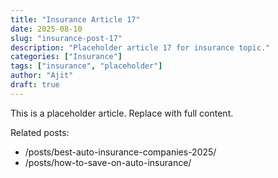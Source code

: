 ```yaml
---
title: "Insurance Article 17"
date: 2025-08-10
slug: "insurance-post-17"
description: "Placeholder article 17 for insurance topic."
categories: ["Insurance"]
tags: ["insurance", "placeholder"]
author: "Ajit"
draft: true
---
```


This is a placeholder article. Replace with full content.

Related posts:

- /posts/best-auto-insurance-companies-2025/
- /posts/how-to-save-on-auto-insurance/


